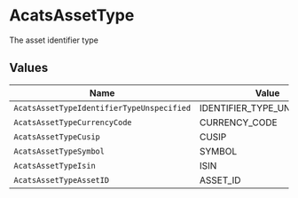 # AcatsAssetType

The asset identifier type


## Values

| Name                                      | Value                                     |
| ----------------------------------------- | ----------------------------------------- |
| `AcatsAssetTypeIdentifierTypeUnspecified` | IDENTIFIER_TYPE_UNSPECIFIED               |
| `AcatsAssetTypeCurrencyCode`              | CURRENCY_CODE                             |
| `AcatsAssetTypeCusip`                     | CUSIP                                     |
| `AcatsAssetTypeSymbol`                    | SYMBOL                                    |
| `AcatsAssetTypeIsin`                      | ISIN                                      |
| `AcatsAssetTypeAssetID`                   | ASSET_ID                                  |